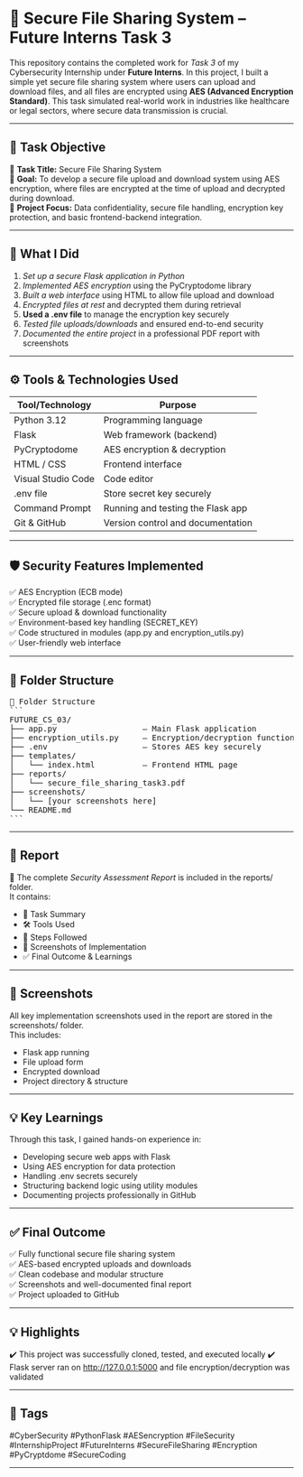 # 🔐 Secure File Sharing System – Future Interns Task 3

This repository contains the completed work for *Task 3* of my Cybersecurity Internship under **Future Interns**. In this project, I built a simple yet secure file sharing system where users can upload and download files, and all files are encrypted using **AES (Advanced Encryption Standard)**. This task simulated real-world work in industries like healthcare or legal sectors, where secure data transmission is crucial.

---

## 📝 Task Objective

🔹 **Task Title:** Secure File Sharing System  
🔹 **Goal:** To develop a secure file upload and download system using AES encryption, where files are encrypted at the time of upload and decrypted during download.  
🔹 **Project Focus:** Data confidentiality, secure file handling, encryption key protection, and basic frontend-backend integration.

---

## 🚀 What I Did

1. *Set up a secure Flask application in Python*
2. *Implemented AES encryption* using the PyCryptodome library
3. *Built a web interface* using HTML to allow file upload and download
4. *Encrypted files at rest* and decrypted them during retrieval
5. **Used a .env file** to manage the encryption key securely
6. *Tested file uploads/downloads* and ensured end-to-end security
7. *Documented the entire project* in a professional PDF report with screenshots

---

## ⚙ Tools & Technologies Used

| Tool/Technology      | Purpose                             |
|----------------------|--------------------------------------|
| Python 3.12           | Programming language                |
| Flask                | Web framework (backend)             |
| PyCryptodome         | AES encryption & decryption         |
| HTML / CSS           | Frontend interface                  |
| Visual Studio Code   | Code editor                         |
| .env file            | Store secret key securely           |
| Command Prompt       | Running and testing the Flask app   |
| Git & GitHub         | Version control and documentation   |

---

## 🛡 Security Features Implemented

✅ AES Encryption (ECB mode)  
✅ Encrypted file storage (.enc format)  
✅ Secure upload & download functionality  
✅ Environment-based key handling (SECRET_KEY)  
✅ Code structured in modules (app.py and encryption_utils.py)  
✅ User-friendly web interface

---

## 📂 Folder Structure
<pre>
📁 Folder Structure
```
FUTURE_CS_03/
├── app.py                  – Main Flask application  
├── encryption_utils.py     – Encryption/decryption functions  
├── .env                    – Stores AES key securely  
├── templates/  
│   └── index.html          – Frontend HTML page  
├── reports/  
│   └── secure_file_sharing_task3.pdf  
├── screenshots/  
│   └── [your screenshots here]  
└── README.md  
```
</pre>


---


## 📄 Report

📝 The complete *Security Assessment Report* is included in the reports/ folder.  
It contains:

- 🔐 Task Summary  
- 🛠 Tools Used  
- 🧠 Steps Followed  
- 📸 Screenshots of Implementation  
- ✅ Final Outcome & Learnings

---

## 📸 Screenshots

All key implementation screenshots used in the report are stored in the screenshots/ folder.  
This includes:

- Flask app running  
- File upload form  
- Encrypted download  
- Project directory & structure

---

## 💡 Key Learnings

Through this task, I gained hands-on experience in:

- Developing secure web apps with Flask  
- Using AES encryption for data protection  
- Handling .env secrets securely  
- Structuring backend logic using utility modules  
- Documenting projects professionally in GitHub

---

## ✅ Final Outcome

✅ Fully functional secure file sharing system  
✅ AES-based encrypted uploads and downloads  
✅ Clean codebase and modular structure  
✅ Screenshots and well-documented final report  
✅ Project uploaded to GitHub

---
## 💡 Highlights 
✔️ This project was successfully cloned, tested, and executed locally
✔️ Flask server ran on http://127.0.0.1:5000 and file encryption/decryption was validated

---

## 📌 Tags

#CyberSecurity #PythonFlask #AESencryption #FileSecurity #InternshipProject #FutureInterns #SecureFileSharing #Encryption #PyCryptdome #SecureCoding 

---

